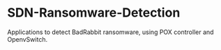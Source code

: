 # SDN-Ransomware-Detection
Applications to detect BadRabbit ransomware, using POX controller and OpenvSwitch.
